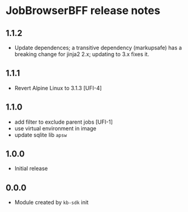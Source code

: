 # JobBrowserBFF release notes

## 1.1.2

- Update dependences; a transitive dependency (markupsafe) has a breaking change for jinja2 2.x; updating to 3.x fixes it.

## 1.1.1

- Revert Alpine Linux to 3.1.3 [UFI-4]

## 1.1.0

- add filter to exclude parent jobs [UFI-1]
- use virtual environment in image
- update sqlite lib `apsw`

## 1.0.0

- Initial release

## 0.0.0

- Module created by `kb-sdk` init
